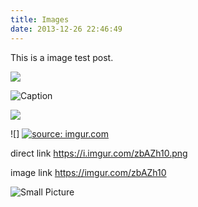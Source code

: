 ```yaml
---
title: Images
date: 2013-12-26 22:46:49
---
```


This is a image test post.

![](http://ww1.sinaimg.cn/mw690/81b78497jw1emfgwkasznj21hc0u0qb7.jpg)

![Caption](http://ww3.sinaimg.cn/mw690/81b78497jw1emfgwjrh2pj21hc0u01g3.jpg)

![](http://ww2.sinaimg.cn/mw690/81b78497jw1emfgwil5xkj21hc0u0tpm.jpg)

![] <a href="https://imgur.com/zbAZh10"><img src="https://i.imgur.com/zbAZh10.png" title="source: imgur.com" /></a>

direct link
https://i.imgur.com/zbAZh10.png

image link
https://imgur.com/zbAZh10

![Small Picture](http://placehold.it/350x150.jpg)
